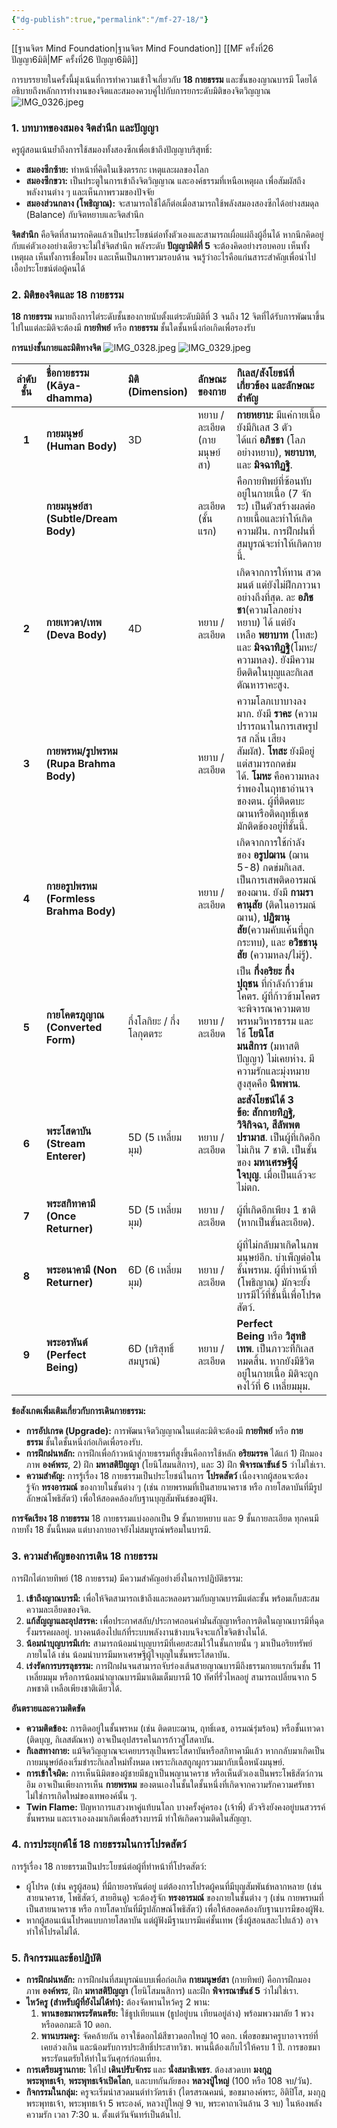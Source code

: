 ```yaml
---
{"dg-publish":true,"permalink":"/mf-27-18/"}
---
```


[[ฐานจิตร Mind Foundation\|ฐานจิตร Mind Foundation]]
[[MF ครั้งที่26 ปัญญา6มิติ\|MF ครั้งที่26 ปัญญา6มิติ]]


การบรรยายในครั้งนี้มุ่งเน้นที่การทำความเข้าใจเกี่ยวกับ **18 กายธรรม** และชั้นของญาณบารมี โดยได้อธิบายถึงหลักการทำงานของจิตและสมองควบคู่ไปกับการยกระดับมิติของจิตวิญญาณ
![IMG_0326.jpeg](/img/user/IMG_0326.jpeg)
### 1. บทบาทของสมอง จิตสำนึก และปัญญา

ครูผู้สอนเน้นย้ำถึงการใช้สมองทั้งสองซีกเพื่อเข้าถึงปัญญาบริสุทธิ์:

- **สมองซีกซ้าย:** ทำหน้าที่คิดในเชิงตรรกะ เหตุและผลของโลก
- **สมองซีกขวา:** เป็นประตูในการเข้าถึงจิตวิญญาณ และองค์ธรรมที่เหนือเหตุผล เพื่อสัมผัสถึงพลังงานต่าง ๆ และเห็นภาพรวมของปัจจัย
- **สมองส่วนกลาง (โพธิญาณ):** จะสามารถใช้ได้ก็ต่อเมื่อสามารถใช้พลังสมองสองซีกได้อย่างสมดุล (Balance) กับจิตหยาบและจิตสำนึก

**จิตสำนึก** คือจิตที่สามารถคิดแล้วเป็นประโยชน์ต่อทั้งตัวเองและสามารถเผื่อแผ่ถึงผู้อื่นได้ หากนึกคิดอยู่กับแค่ตัวเองอย่างเดียวจะไม่ใช่จิตสำนึก พลังระดับ **ปัญญามิติที่ 5** จะต้องคิดอย่างรอบคอบ เห็นทั้งเหตุผล เห็นทั้งการเชื่อมโยง และเห็นเป็นภาพรวมรอบด้าน จนรู้ว่าอะไรคือแก่นสาระสำคัญเพื่อนำไปเอื้อประโยชน์ต่อผู้คนได้

### 2. มิติของจิตและ 18 กายธรรม

**18 กายธรรม** หมายถึงการไต่ระดับชั้นของกายนับตั้งแต่ระดับมิติที่ 3 จนถึง 12 จิตที่ได้รับการพัฒนาขึ้นไปในแต่ละมิติจะต้องมี **กายทิพย์** หรือ **กายธรรม** ชั้นใดชั้นหนึ่งก่อเกิดเพื่อรองรับ

**การแบ่งชั้นกายและมิติทางจิต**
![IMG_0328.jpeg](/img/user/IMG_0328.jpeg)
![IMG_0329.jpeg](/img/user/IMG_0329.jpeg)


| ลำดับชั้น | ชื่อกายธรรม (Kāya-dhamma)              | มิติ (Dimension)          | ลักษณะของกาย                 | กิเลส/สังโยชน์ที่เกี่ยวข้อง และลักษณะสำคัญ                                                                                                                                                                                 |
| :-------: | :------------------------------------- | :------------------------ | :--------------------------- | :------------------------------------------------------------------------------------------------------------------------------------------------------------------------------------------------------------------------- |
|   **1**   | **กายมนุษย์ (Human Body)**             | 3D                        | หยาบ / ละเอียด (กายมนุษย์สา) | **กายหยาบ:** มีแค่กายเนื้อ ยังมีกิเลส 3 ตัว ได้แก่ **อภิชชา** (โลภอย่างหยาบ), **พยาบาท**, และ **มิจฉาทิฏฐิ**.                                                                                                              |
|           | **กายมนุษย์สา (Subtle/Dream Body)**    |                           | ละเอียด (ชั้นแรก)            | คือกายทิพย์ที่ซ้อนทับอยู่ในกายเนื้อ (7 จักระ) เป็นตัวสร้างผลต่อกายเนื้อและทำให้เกิดความฝัน. การฝึกฝนที่สมบูรณ์จะทำให้เกิดกายนี้.                                                                                           |
|   **2**   | **กายเทวดา/เทพ (Deva Body)**           | 4D                        | หยาบ / ละเอียด               | เกิดจากการให้ทาน สวดมนต์ แต่ยังไม่ฝึกภาวนาอย่างถึงที่สุด. ละ **อภิชชา**(ความโลภอย่างหยาบ) ได้ แต่ยังเหลือ **พยาบาท** (โทสะ) และ **มิจฉาทิฏฐิ**(โมหะ/ความหลง). ยังมีความยึดติดในบุญและกิเลส ตัณหาราคะสูง.                   |
|   **3**   | **กายพรหม/รูปพรหม (Rupa Brahma Body)** |                           | หยาบ / ละเอียด               | ความโลภเบาบางลงมาก. ยังมี **ราคะ** (ความปรารถนาในการเสพรูป รส กลิ่น เสียง สัมผัส). **โทสะ** ยังมีอยู่แต่สามารถกดข่มได้. **โมหะ** คือความหลงรำพองในฤทธาอำนาจของตน. ผู้ที่ติดตบะฌานหรือติดฤทธิ์เดช มักติดข้องอยู่ที่ชั้นนี้. |
|   **4**   | **กายอรูปพรหม (Formless Brahma Body)** |                           | หยาบ / ละเอียด               | เกิดจากการใช้กำลังของ **อรูปฌาน** (ฌาน 5-8) กดข่มกิเลส. เป็นการเสพติดอารมณ์ของฌาน. ยังมี **กามราคานุสัย** (ติดในอารมณ์ฌาน), **ปฏิฆานุสัย**(ความคับแค้นที่ถูกกระทบ), และ **อวิชชานุสัย** (ความหลง/ไม่รู้).                  |
|   **5**   | **กายโคตรภูญาณ (Converted Form)**      | กึ่งโลกิยะ / กึ่งโลกุตตระ | หยาบ / ละเอียด               | เป็น **กึ่งอริยะ กึ่งปุถุชน** ที่กำลังก้าวข้ามโคตร. ผู้ที่ก้าวข้ามโคตรจะพิจารณาความตาย พรหมวิหารธรรม และใช้ **โยนิโสมนสิการ** (มหาสติปัญญา) ไม่เคยห่าง. มีความรักและมุ่งหมายสูงสุดคือ **นิพพาน**.                          |
|   **6**   | **พระโสดาบัน (Stream Enterer)**        | 5D (5 เหลี่ยมมุม)         | หยาบ / ละเอียด               | **ละสังโยชน์ได้ 3 ข้อ:** **สักกายทิฏฐิ, วิจิกิจฉา, สีลัพพตปรามาส**. เป็นผู้ที่เกิดอีกไม่เกิน 7 ชาติ. เป็นชั้นของ **มหาเศรษฐีผู้ใจบุญ**. เมื่อเป็นแล้วจะไม่ตก.                                                              |
|   **7**   | **พระสกิทาคามี (Once Returner)**       | 5D (5 เหลี่ยมมุม)         | หยาบ / ละเอียด               | ผู้ที่เกิดอีกเพียง 1 ชาติ (หากเป็นขั้นละเอียด).                                                                                                                                                                            |
|   **8**   | **พระอนาคามี (Non Returner)**          | 6D (6 เหลี่ยมมุม)         | หยาบ / ละเอียด               | ผู้ที่ไม่กลับมาเกิดในภพมนุษย์อีก. บำเพ็ญต่อในชั้นพรหม. ผู้ที่ทำหน้าที่ (โพธิญาณ) มักจะยั้งบารมีไว้ที่ชั้นนี้เพื่อโปรดสัตว์.                                                                                                |
|   **9**   | **พระอรหันต์ (Perfect Being)**         | 6D (บริสุทธิ์สมบูรณ์)     | หยาบ / ละเอียด               | **Perfect Being** หรือ **วิสุทธิเทพ**. เป็นภาวะที่กิเลสหมดสิ้น. หากยังมีชีวิตอยู่ในกายเนื้อ มิติจะถูกคงไว้ที่ 6 เหลี่ยมมุม.                                                                                                |

**ข้อสังเกตเพิ่มเติมเกี่ยวกับการเดินกายธรรม:**

- **การอัปเกรด (Upgrade):** การพัฒนาจิตวิญญาณในแต่ละมิติจะต้องมี **กายทิพย์** หรือ **กายธรรม** ชั้นใดชั้นหนึ่งก่อเกิดเพื่อรองรับ.
- **การฝึกฝนหลัก:** การฝึกเพื่อก้าวหน้าสู่กายธรรมที่สูงขึ้นคือการใช้หลัก **อริยมรรค** ได้แก่ 1) ฝึกมองภาพ **องค์พระ**, 2) ฝึก **มหาสติปัญญา** (โยนิโสมนสิการ), และ 3) ฝึก **พิจารณาขันธ์ 5** ว่าไม่ใช่เรา.
- **ความสำคัญ:** การรู้เรื่อง 18 กายธรรมเป็นประโยชน์ในการ **โปรดสัตว์** เนื่องจากผู้สอนจะต้องรู้จัก **ทรงอารมณ์** ของกายในชั้นต่าง ๆ (เช่น กายพรหมที่เป็นสายนาคราช หรือ กายโสดาบันที่มีรูปลักษณ์โพธิสัตว์) เพื่อให้สอดคล้องกับฐานบุญสัมพันธ์ของผู้ฟัง.


**การจัดเรียง 18 กายธรรม** 18 กายธรรมแบ่งออกเป็น 9 ชั้นกายหยาบ และ 9 ชั้นกายละเอียด ทุกคนมีกายทั้ง 18 ชั้นนี้หมด แต่บางกายอาจยังไม่สมบูรณ์พร้อมในบารมี.

### 3. ความสำคัญของการเดิน 18 กายธรรม

การฝึกไต่กายทิพย์ (18 กายธรรม) มีความสำคัญอย่างยิ่งในการปฏิบัติธรรม:

1. **เข้าถึงญาณบารมี:** เพื่อให้จิตสามารถเข้าถึงและหลอมรวมกับญาณบารมีแต่ละชั้น พร้อมเก็บสะสมความละเอียดของจิต.
2. **แก้สัญญาและอุปสรรค:** เพื่อประกาศสลับ/ประกาศถอนคำมั่นสัญญาหรือการติดในญาณบารมีที่ฉุดรั้งมรรคผลอยู่. บางคนต้องไปแก้ที่ระบบพลังงานข้างบนจึงจะแก้ไขจิตข้างในได้.
3. **น้อมนำบุญบารมีเก่า:** สามารถน้อมนำบุญบารมีที่เคยสะสมไว้ในชั้นกายนั้น ๆ มาเป็นอริยทรัพย์ภายในได้ เช่น น้อมนำบารมีมหาเศรษฐีผู้ใจบุญในชั้นพระโสดาบัน.
4. **เร่งรัดการบรรลุธรรม:** การฝึกฝนจนสามารถจับร่องเส้นสายญาณบารมีถึงธรรมกายแรกเริ่มชั้น 11 เหลี่ยมมุม หรือการน้อมนำญาณบารมีมาเติมเต็มบารมี 10 ทัศที่รั่วไหลอยู่ สามารถเปลี่ยนจาก 5 ภพชาติ เหลือเพียงชาติเดียวได้.

**อันตรายและความติดขัด**

- **ความติดข้อง:** การติดอยู่ในชั้นพรหม (เช่น ติดตบะฌาน, ฤทธิ์เดช, อารมณ์รุ่มร้อน) หรือชั้นเทวดา (ติดบุญ, กิเลสตัณหา) อาจเป็นอุปสรรคในการก้าวสู่โสดาบัน.
- **กิเลสทางกาย:** แม้จิตวิญญาณจะเคยบรรลุเป็นพระโสดาบันหรือสกิทาคามีแล้ว หากกลับมาเกิดเป็นกายมนุษย์ต้องเริ่มชำระกิเลสใหม่ทั้งหมด เพราะกิเลสถูกผูกรวมมากับเนื้อหนังมนุษย์.
- **การเข้าใจผิด:** การเห็นนิมิตของผู้ชายมีชฎาเป็นพญานาคราช หรือเห็นตัวเองเป็นพระโพธิสัตว์กวนอิม อาจเป็นเพียงการเห็น **กายพรหม** ของตนเองในชั้นใดชั้นหนึ่งที่เกิดจากความรักความศรัทธา ไม่ใช่การเกิดใหม่ของเทพองค์นั้น ๆ.
- **Twin Flame:** ปัญหาการแสวงหาคู่แท้บนโลก บางครั้งคู่ครอง (เจ้าพี่) ตัวจริงยังคงอยู่บนสวรรค์ชั้นพรหม และเราเองลงมาเกิดเพื่อสร้างบารมี ทำให้เกิดความติดในสัญญา.

### 4. การประยุกต์ใช้ 18 กายธรรมในการโปรดสัตว์

การรู้เรื่อง 18 กายธรรมเป็นประโยชน์ต่อผู้ที่ทำหน้าที่โปรดสัตว์:

- ผู้โปรด (เช่น ครูผู้สอน) ที่มีกายอรหันต์อยู่ แต่ต้องการโปรดผู้คนที่มีบุญสัมพันธ์หลากหลาย (เช่น สายนาคราช, โพธิสัตว์, สายฮินดู) จะต้องรู้จัก **ทรงอารมณ์** ของกายในชั้นต่าง ๆ (เช่น กายพรหมที่เป็นสายนาคราช หรือ กายโสดาบันที่มีรูปลักษณ์โพธิสัตว์) เพื่อให้สอดคล้องกับฐานบารมีของผู้ฟัง.
- หากผู้สอนเน้นโปรดแบบกายโสดาบัน แต่ผู้ฟังมีฐานบารมีแค่ชั้นเทพ (ซึ่งผู้สอนสละไปแล้ว) อาจทำให้โปรดไม่ได้.

### 5. กิจกรรมและข้อปฏิบัติ

- **การฝึกฝนหลัก:** การฝึกฝนที่สมบูรณ์แบบเพื่อก่อเกิด **กายมนุษย์สา** (กายทิพย์) คือการฝึกมองภาพ **องค์พระ**, ฝึก **มหาสติปัญญา** (โยนิโสมนสิการ) และฝึก **พิจารณาขันธ์ 5** ว่าไม่ใช่เรา.
- **ไหว้ครู (สำหรับผู้ที่ยังไม่ได้ทำ):** ต้องจัดพานไหว้ครู 2 พาน:
    1. **พานขอขมาพระรัตนตรัย:** ใช้ธูปเทียนแพ (ธูปอยู่บน เทียนอยู่ล่าง) พร้อมพวงมาลัย 1 พวง หรือดอกมะลิ 10 ดอก.
    2. **พานบรมครู:** จัดคล้ายกัน อาจใช้ดอกไม้สีขาวดอกใหญ่ 10 ดอก. เพื่อขอขมาครูบาอาจารย์ที่เคยล่วงเกิน และน้อมรับการประสิทธิ์ประสาทวิชา. พานนี้ต้องเก็บไว้ให้ครบ 1 ปี. การขอขมาพระรัตนตรัยให้ทำในวันศุกร์ก่อนเที่ยง.
- **การเตรียมฐานกาย:** ให้ไป **เดินปรับจักระ** และ **นั่งสมาธิเพชร**. ต้องสวดบท **มงกุฎพระพุทธเจ้า**, **พระพุทธเจ้าเปิดโลก**, และบทกันภัยของ **หลวงปู่ใหญ่** (100 หรือ 108 จบ/วัน).
- **กิจกรรมในกลุ่ม:** ครูจะเริ่มนำสวดมนต์ทำวัตรเช้า (ไตรสรณคมน์, ขอขมาองค์พระ, อิติปิโส, มงกุฎพระพุทธเจ้า, พระพุทธเจ้า 5 พระองค์, หลวงปู่ใหญ่ 9 จบ, พระคาถาเงินล้าน 3 จบ) ในห้องพลังความรัก เวลา 7:30 น. ตั้งแต่วันจันทร์เป็นต้นไป.